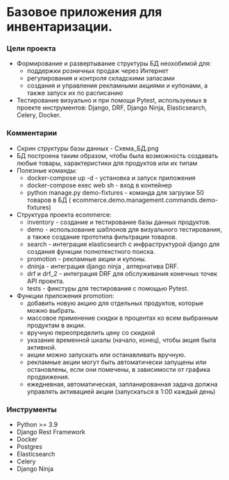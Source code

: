 # Базовое приложения для инвентаризации.

### Цели проекта

- Формирование и развертывание структуры БД неохобимой для:
    - поддержки розничных продаж через Интернет
    - регулирования и контроля складскими запасами
    - создания и управления рекламными акциями и купонами, а также запуск их по расписанию
- Тестирование визуально и при помощи Pytest, используемых в проекте инструментов: Django, DRF, Django Ninja,
  Elasticsearch, Celery, Docker.

### Комментарии

- Скрин структуры базы данных - Схема_БД.png
- БД построена таким образом, чтобы была возможность создавать любые товары, характеристики для продуктов или их типам
- Полезные команды:
    - docker-compose up -d - установка и запуск приложения
    - docker-compose exec web sh - вход в контейнер
    - python manage.py demo-fixtures - команда для загрузки 50 товаров в БД (
      ecommerce.demo.management.commands.demo-fixtures)
- Структура проекта ecommerce:
    - inventory - создание и тестирование базы данных продуктов.
    - demo - использование шаблонов для визуального тестирования, а также создание прототипа фильтрации товаров.
    - search - интеграция elasticsearch с инфраструктурой django для создания функции полнотекстного поиска.
    - promotion - рекламные акции и купоны.
    - dninja - интеграция django ninja , алтернатива DRF.
    - drf и drf_2 - интеграция DRF для обслуживания конечных точек API проекта.
    - tests - фикстуры для тестирования с помощью Pytest.
- Функции приложения promotion:
    - добавить новую акцию для отдельных продуктов, которые можно выбрать.
    - массовое применение скидки в процентах ко всем выбранным продуктам в акции.
    - вручную переопределить цену со скидкой
    - указание временной шкалы (начало, конец), чтобы акция была активной.
    - акции можно запускать или останавливать вручную.
    - рекламные акции могут быть автоматически запущены или остановлены, если они помечены, в зависимости от графика
      продвижения.
    - ежедневная, автоматическая, запланированная задача должна управлять активацией акции (запускаться в 1:00 каждый
      день)

### Инструменты

- Python >= 3.9
- Django Rest Framework
- Docker
- Postgres
- Elasticsearch
- Celery
- Django Ninja

